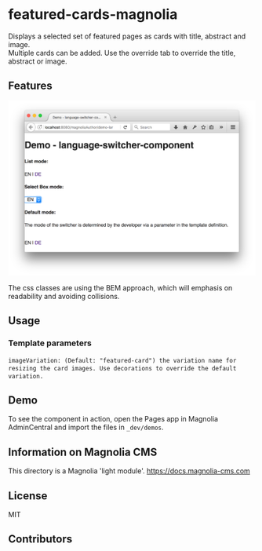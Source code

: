 # featured-cards-magnolia

Displays a selected set of featured pages as cards with title, abstract and image.  
Multiple cards can be added. Use the override tab to override the title, abstract or image.


## Features

![Demo page with component](/_dev/README-featured-cards.png)

The css classes are using the BEM approach, which will emphasis on readability and avoiding collisions.

<!--
Provide a list of the key features this module provides for content
authors, or whoever the primary user is. For a component template,
consider providing screenshots of the rendered component and the
component dialog.
-->


## Usage

<!--
Provide details about how a developer can make the component template,
or other features provided by the light module, available to content
authors.

This can include any special instructions about webresources or
availability. This could include instructions on 3rd party dependencies
such as jquery.

Describe how a template can be configured with parameters if
applicable.
-->

### Template parameters

    imageVariation: (Default: "featured-card") the variation name for resizing the card images. Use decorations to override the default variation.
    

## Demo
To see the component in action, open the Pages app in Magnolia AdminCentral and import the files in `_dev/demos`.

## Information on Magnolia CMS

This directory is a Magnolia 'light module'.
https://docs.magnolia-cms.com


## License
MIT

## Contributors
